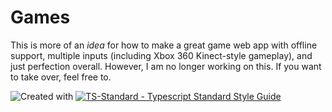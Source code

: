 # Games
This is more of an *idea* for how to make a great game web app with offline support, multiple inputs (including Xbox 360 Kinect-style gameplay), and just perfection overall. However, I am no longer working on this. If you want to take over, feel free to.

![Created with ](https://img.shields.io/badge/Created%20with-@programmerraj/create-3cb371?style=flat)
[![TS-Standard - Typescript Standard Style Guide](https://badgen.net/badge/code%20style/ts-standard/blue?icon=typescript)](https://github.com/standard/ts-standard)
      
